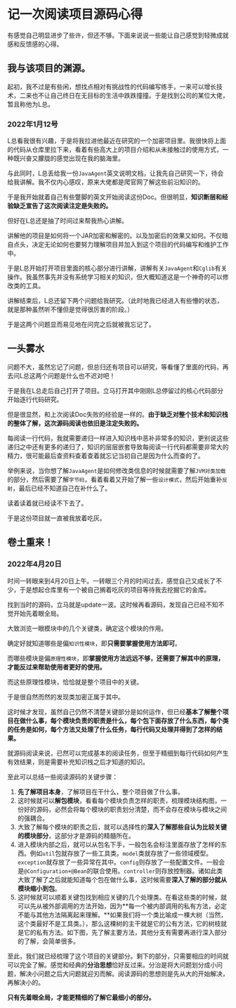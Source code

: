# 记一次阅读项目源码心得

有感觉自己明显进步了些许，但还不够。下面来说说一些能让自己感觉到轻微成就感和反馈感的心得。

## 我与该项目的渊源。

起初，我不过是有些闲，想找点相对有挑战性的代码编写练手，一来可以增长技术，二来也不让自己终日在无目标的生活中跌跌撞撞。于是找到公司的某位大佬，暂且称他为L总。

### 2022年1月12号

L总看我很有兴趣，于是将我拉进他最近在研究的一个加密项目里。我很快将上面的代码从仓库里拉下来，看着有些高大上的项目介绍和从未接触过的使用方式，一种既兴奋又朦胧的感觉出现在我的脑海里。

与此同时，L总丢给我一份`JavaAgent`英文说明文档，让我先自己研究一下，待会给我讲解。我不仅内心感叹，原来大佬都是爬官网了解这些前沿知识的。

于是我开始就着自己有些蹩脚的英文开始阅读这份Doc。但很明显，**知识断层和经验缺乏宣告了这次阅读注定是失败的。**

但好在L总还是抽了时间过来帮我热心讲解。

讲解他的项目是如何将一个JAR加密和解密的。以及加密后的效果又如何。不仅暗自点头，决定无论如何也要努力理解项目并加入到这个项目的代码编写和维护工作中。

于是L总开始打开项目里面的核心部分进行讲解，讲解有关`JavaAgent`和`Cglib`有关操作。我虽然事先并没有系统学习相关的知识，但大概知道这是一个神奇的可以修改类的工具。

讲解结束后，L总还留下两个问题给我研究。（此时地我已经进入有些懵的状态，就是那种虽然听不懂但是觉得很厉害的阶段。）

于是这两个问题显而易见地在问完之后就被我忘记了。

## 一头雾水

问题不大，虽然忘记了问题，但总归还有项目可以研究，等看懂了里面的代码，再去问L总这两个问题是什么也不迟对吧！

于是我在L总走后自己打开了项目。立马打开其中刚刚L总停留过的核心代码部分开始逐行代码研究。

但是很显然，和上次阅读Doc失败的经验是一样的。**由于缺乏对整个技术和知识栈的整体了解，这次源码阅读也依旧是注定失败的。**

每阅读一行代码，我就需要递归一样进入知识栈中恶补非常多的知识，更别说这些递归之中还有更多的递归了，知识的层层嵌套导致每阅读一行代码都需要非常大的精力，很可能最后查资料查着查着就忘记当初自己是因为什么而查的了。

举例来说，当你想了解`JavaAgent`是如何修改类信息的时候就需要了解`JVM对类加载`的部分，然后需要了解`字节码`，看着看着又开始了解一些`设计模式`，然后开始重补`反射`，最后已经不知道自己在补什么了。

读着读着就已经读不下去了。

于是这份项目就一直被我放着吃灰。

## 卷土重来！

### 2022年4月20日

时间一转眼来到4月20日上午。一转眼三个月的时间过去，感觉自己又成长了不少，于是想起仓库里有一个被自己搁着吃灰的项目等待我去挖掘它的金库。

找到当时的源码，立马就是update一波。这时候再看源码，发现自己已经不知不觉开始先着眼全局。

大致浏览一眼模块中的几个关键类，确定这个模块的作用。

确定好就知道哪些是偏`知识性模块`，即**只需要掌握使用方法即可**。

而哪些模块是偏`原理性模块`，即**掌握使用方法远远不够，还需要了解其中的原理，才能反过来帮助使用者更好的使用。**

而这些原理性模块，恰恰就是整个项目中的关键。

于是很自然而然的发现类加密正属于其中。

这时候才发现，虽然自己仍然不清楚关键部分是如何运作，但已经**基本了解整个项目在做什么事，每个模块负责的职责是什么，每个包下面存放了什么东西，每个类的任务是如何，每个方法又处理了什么任务，每行代码又处理并得到了怎样的结果。**

就源码阅读来说，已然可以完成基本的阅读任务，但至于精细到每行代码如何产生有效结果，则是需要补充知识栈之后才知道的知识。

至此可以总结一些阅读源码的关键步骤：

1. **先了解项目本身**，了解项目在干什么，整个项目做了什么事。
2. 这时候就可以**解包模块**，看看每个模块负责怎样的职责，梳理模块结构图，一份好的源码，必然会将每个模块的职责划分清楚，而不会存在模块与模块之间的强耦合。
3. 大致了解每个模块的职责之后，就可以选择性的**深入了解那些自认为比较关键的模块部分**，这部分才是源码的精髓所在。
4. 进入模块内部之后，就可以从包名下手，一般包名会标注里面存放了怎样的东西。例如`util`包就存放了一些工具类。`model`类就存放了一些领域模型。`exception`就存放了一些异常在其中。`config`则存放了一些配置文件。一般会是`@Configuration+@Bean`的联合使用。`controller`则存放控制器。诸如此类大致了解了之后就能知道每个包在做什么事，这时候需要**深入了解的部分就从模块缩小到包**。
5. 这时候就可以顺着关键包找到相应关键的几个处理类。在看这些类的时候，就可以先从被外部调用的方法开始，因为**每一个被内部调用的私有方法，必定不能与其他方法隔离起来理解。**如果我们将一个类比喻成一棵大树（当然，这个类最好不是工具类。），那么这棵树的主干就是它的公有方法，它的树枝就是它的私有方法。如下图，先了解主要方法，其他分支有需要再进行深入部分的了解，会简单很多。

至此，我们就已经梳理了这个项目的关键部分。剩下的部分，只需要相应的时间就可以完全了解。感觉和经典的**分治思想**恰好反过来。分治是将大问题划分成小问题，解决小问题之后大问题就迎刃而解。阅读源码的思想则是先从大的开始解决，再解决小的。

**只有先着眼全局，才能更精细的了解它最细小的部分。**